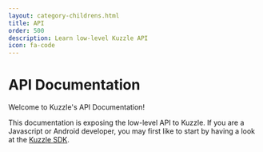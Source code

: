 ```yaml
---
layout: category-childrens.html
title: API
order: 500
description: Learn low-level Kuzzle API
icon: fa-code
---
```


# API Documentation

Welcome to Kuzzle's API Documentation!

<aside class="notice">
This documentation is exposing the low-level API to Kuzzle.  
If you are a Javascript or Android developer, you may first like to start by having a look at the <a href="{{ site_base_path }}sdk-reference">Kuzzle SDK</a>.
</aside>
